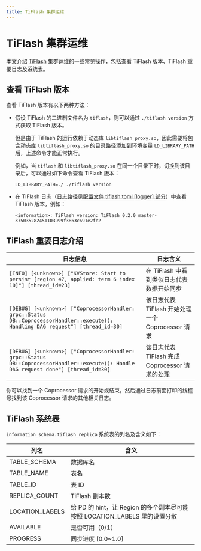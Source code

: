 ```yaml
---
title: TiFlash 集群运维
---
```


# TiFlash 集群运维

本文介绍 [TiFlash](/tiflash/tiflash-overview.md) 集群运维的一些常见操作，包括查看 TiFlash 版本、TiFlash 重要日志及系统表。

## 查看 TiFlash 版本

查看 TiFlash 版本有以下两种方法：

- 假设 TiFlash 的二进制文件名为 `tiflash`，则可以通过 `./tiflash version` 方式获取 TiFlash 版本。

    但是由于 TiFlash 的运行依赖于动态库 `libtiflash_proxy.so`，因此需要将包含动态库 `libtiflash_proxy.so` 的目录路径添加到环境变量 `LD_LIBRARY_PATH` 后，上述命令才能正常执行。

    例如，当 `tiflash` 和 `libtiflash_proxy.so` 在同一个目录下时，切换到该目录后，可以通过如下命令查看 TiFlash 版本：

    
    ```shell
    LD_LIBRARY_PATH=./ ./tiflash version
    ```

- 在 TiFlash 日志（日志路径见[配置文件 tiflash.toml [logger] 部分](/tiflash/tiflash-configuration.md#配置文件-tiflashtoml)）中查看 TiFlash 版本，例如：

    ```
    <information>: TiFlash version: TiFlash 0.2.0 master-375035282451103999f3863c691e2fc2
    ```

## TiFlash 重要日志介绍

| 日志信息 | 日志含义 |
|---------------|-------------------|
| `[INFO] [<unknown>] ["KVStore: Start to persist [region 47, applied: term 6 index 10]"] [thread_id=23]` | 在 TiFlash 中看到类似日志代表数据开始同步 |
| `[DEBUG] [<unknown>] ["CoprocessorHandler: grpc::Status DB::CoprocessorHandler::execute(): Handling DAG request"] [thread_id=30]` | 该日志代表 TiFlash 开始处理一个 Coprocessor 请求 |
| `[DEBUG] [<unknown>] ["CoprocessorHandler: grpc::Status DB::CoprocessorHandler::execute(): Handle DAG request done"] [thread_id=30]` | 该日志代表 TiFlash 完成 Coprocessor 请求的处理 |

你可以找到一个 Coprocessor 请求的开始或结束，然后通过日志前面打印的线程号找到该 Coprocessor 请求的其他相关日志。

## TiFlash 系统表

`information_schema.tiflash_replica` 系统表的列名及含义如下：

| 列名            | 含义                                                                     |
|-----------------|-------------------------------------------------------------------------|
| TABLE_SCHEMA    | 数据库名                                                                 |
| TABLE_NAME      | 表名                                                                     |
| TABLE_ID        | 表 ID                                                                    |
| REPLICA_COUNT   | TiFlash 副本数                                                           |
| LOCATION_LABELS | 给 PD 的 hint，让 Region 的多个副本尽可能按照 LOCATION_LABELS 里的设置分散  |
| AVAILABLE       | 是否可用（0/1）                                                          |
| PROGRESS        | 同步进度 [0.0~1.0]                                                       |
